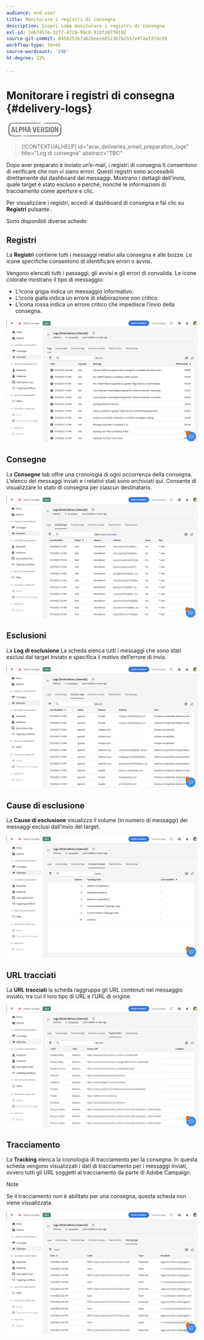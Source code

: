 ```yaml
---
audience: end-user
title: Monitorare i registri di consegna
description: Scopri come monitorare i registri di consegna
exl-id: 2eb7457e-32f7-4729-99c8-91bf287f0192
source-git-commit: 045025367a826eece052367be557e47aaf37dc99
workflow-type: tm+mt
source-wordcount: '296'
ht-degree: 22%

---
```


# Monitorare i registri di consegna {#delivery-logs}

![](../assets/do-not-localize/badge.png)

>[!CONTEXTUALHELP]
>id="acw_deliveries_email_preparation_logs"
>title="Log di consegna"
>abstract="TBC"

Dopo aver preparato e inviato un’e-mail, i registri di consegna ti consentono di verificare che non vi siano errori. Questi registri sono accessibili direttamente dal dashboard dei messaggi. Mostrano i dettagli dell’invio, quale target è stato escluso e perché, nonché le informazioni di tracciamento come aperture e clic.

Per visualizzare i registri, accedi al dashboard di consegna e fai clic su **Registri** pulsante .

Sono disponibili diverse schede:

## Registri

La **Registri** contiene tutti i messaggi relativi alla consegna e alle bozze. Le icone specifiche consentono di identificare errori o avvisi.

Vengono elencati tutti i passaggi, gli avvisi e gli errori di convalida. Le icone colorate mostrano il tipo di messaggio:

* L’icona grigia indica un messaggio informativo.
* L’icona gialla indica un errore di elaborazione non critico.
* L’icona rossa indica un errore critico che impedisce l’invio della consegna.

![](assets/logs.png)

## Consegne

La **Consegne** tab offre una cronologia di ogni occorrenza della consegna. L’elenco dei messaggi inviati e i relativi stati sono archiviati qui. Consente di visualizzare lo stato di consegna per ciascun destinatario.

![](assets/logs2.png)

## Esclusioni

La **Log di esclusione** La scheda elenca tutti i messaggi che sono stati esclusi dal target inviato e specifica il motivo dell’errore di invio.

![](assets/logs3.png)

## Cause di esclusione

La **Cause di esclusione** visualizza il volume (in numero di messaggi) dei messaggi esclusi dall’invio del target.

![](assets/logs4.png)

## URL tracciati

La **URL tracciati** la scheda raggruppa gli URL contenuti nel messaggio inviato, tra cui il loro tipo di URL e l’URL di origine.

![](assets/logs5.png)

## Tracciamento

La **Tracking** elenca la cronologia di tracciamento per la consegna. In questa scheda vengono visualizzati i dati di tracciamento per i messaggi inviati, ovvero tutti gli URL soggetti al tracciamento da parte di Adobe Campaign.

>[!NOTE]
>
>Se il tracciamento non è abilitato per una consegna, questa scheda non viene visualizzata.

![](assets/logs6.png)
